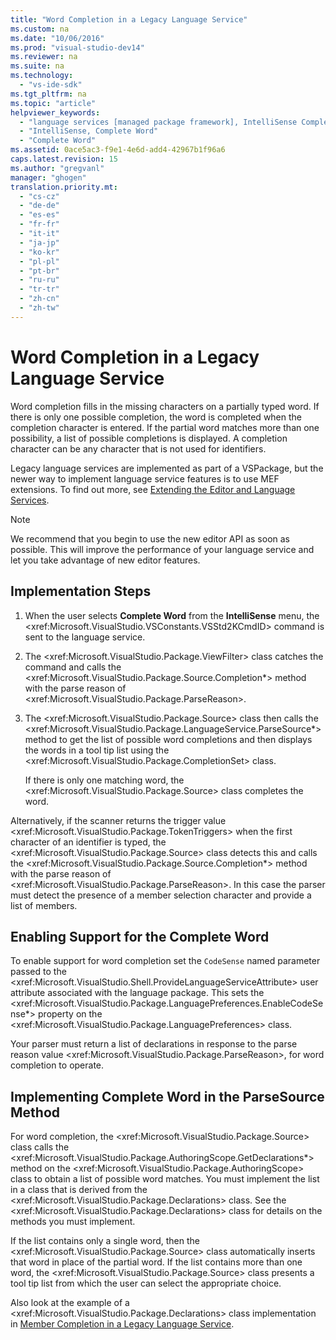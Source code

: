 ```yaml
---
title: "Word Completion in a Legacy Language Service"
ms.custom: na
ms.date: "10/06/2016"
ms.prod: "visual-studio-dev14"
ms.reviewer: na
ms.suite: na
ms.technology: 
  - "vs-ide-sdk"
ms.tgt_pltfrm: na
ms.topic: "article"
helpviewer_keywords: 
  - "language services [managed package framework], IntelliSense Complete Word"
  - "IntelliSense, Complete Word"
  - "Complete Word"
ms.assetid: 0ace5ac3-f9e1-4e6d-add4-42967b1f96a6
caps.latest.revision: 15
ms.author: "gregvanl"
manager: "ghogen"
translation.priority.mt: 
  - "cs-cz"
  - "de-de"
  - "es-es"
  - "fr-fr"
  - "it-it"
  - "ja-jp"
  - "ko-kr"
  - "pl-pl"
  - "pt-br"
  - "ru-ru"
  - "tr-tr"
  - "zh-cn"
  - "zh-tw"
---
```

# Word Completion in a Legacy Language Service
Word completion fills in the missing characters on a partially typed word. If there is only one possible completion, the word is completed when the completion character is entered. If the partial word matches more than one possibility, a list of possible completions is displayed. A completion character can be any character that is not used for identifiers.  
  
 Legacy language services are implemented as part of a VSPackage, but the newer way to implement language service features is to use MEF extensions. To find out more, see [Extending the Editor and Language Services](../extensibility/extending-the-editor-and-language-services.md).  
  
> [!NOTE]
>  We recommend that you begin to use the new editor API as soon as possible. This will improve the performance of your language service and let you take advantage of new editor features.  
  
## Implementation Steps  
  
1.  When the user selects **Complete Word** from the **IntelliSense** menu, the \<xref:Microsoft.VisualStudio.VSConstants.VSStd2KCmdID> command is sent to the language service.  
  
2.  The \<xref:Microsoft.VisualStudio.Package.ViewFilter> class catches the command and calls the \<xref:Microsoft.VisualStudio.Package.Source.Completion*> method with the parse reason of \<xref:Microsoft.VisualStudio.Package.ParseReason>.  
  
3.  The \<xref:Microsoft.VisualStudio.Package.Source> class then calls the \<xref:Microsoft.VisualStudio.Package.LanguageService.ParseSource*> method to get the list of possible word completions and then displays the words in a tool tip list using the \<xref:Microsoft.VisualStudio.Package.CompletionSet> class.  
  
     If there is only one matching word, the \<xref:Microsoft.VisualStudio.Package.Source> class completes the word.  
  
 Alternatively, if the scanner returns the trigger value \<xref:Microsoft.VisualStudio.Package.TokenTriggers> when the first character of an identifier is typed, the \<xref:Microsoft.VisualStudio.Package.Source> class detects this and calls the \<xref:Microsoft.VisualStudio.Package.Source.Completion*> method with the parse reason of \<xref:Microsoft.VisualStudio.Package.ParseReason>. In this case the parser must detect the presence of a member selection character and provide a list of members.  
  
## Enabling Support for the Complete Word  
 To enable support for word completion set the `CodeSense` named parameter passed to the \<xref:Microsoft.VisualStudio.Shell.ProvideLanguageServiceAttribute> user attribute associated with the language package. This sets the \<xref:Microsoft.VisualStudio.Package.LanguagePreferences.EnableCodeSense*> property on the \<xref:Microsoft.VisualStudio.Package.LanguagePreferences> class.  
  
 Your parser must return a list of declarations in response to the parse reason value \<xref:Microsoft.VisualStudio.Package.ParseReason>, for word completion to operate.  
  
## Implementing Complete Word in the ParseSource Method  
 For word completion, the \<xref:Microsoft.VisualStudio.Package.Source> class calls the \<xref:Microsoft.VisualStudio.Package.AuthoringScope.GetDeclarations*> method on the \<xref:Microsoft.VisualStudio.Package.AuthoringScope> class to obtain a list of possible word matches. You must implement the list in a class that is derived from the \<xref:Microsoft.VisualStudio.Package.Declarations> class. See the \<xref:Microsoft.VisualStudio.Package.Declarations> class for details on the methods you must implement.  
  
 If the list contains only a single word, then the \<xref:Microsoft.VisualStudio.Package.Source> class automatically inserts that word in place of the partial word. If the list contains more than one word, the \<xref:Microsoft.VisualStudio.Package.Source> class presents a tool tip list from which the user can select the appropriate choice.  
  
 Also look at the example of a \<xref:Microsoft.VisualStudio.Package.Declarations> class implementation in [Member Completion in a Legacy Language Service](../extensibility/member-completion-in-a-legacy-language-service.md).